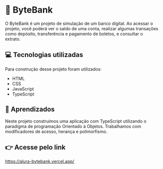 # 🏦 ByteBank

O ByteBank é um projeto de simulação de um banco digital. Ao acessar o projeto, você poderá ver o saldo de uma conta, realizar algumas transações como depósito, transferência e pagamento de boletos, e consultar o extrato.

## 💻 Tecnologias utilizadas

Para construção desse projeto foram utilizados:

- HTML
- CSS
- JavaScript
- TypeScript

## 📕 Aprendizados

Neste projeto construímos uma aplicação com TypeScript utilizando o paradigma de programação Orientado à Objetos. Trabalhamos com modificadores de acesso, herança e polimorfismo.

## 👉 Acesse pelo link

https://alura-bytebank.vercel.app/
